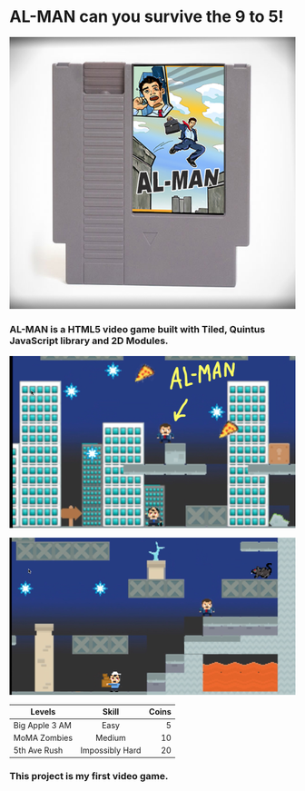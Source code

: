 # AL-MAN can you survive the 9 to 5!
![Logo](AL-MANCartridge.jpg)

### AL-MAN is a HTML5 video game built with Tiled, Quintus JavaScript library and 2D Modules.

![Logo](LevelSnap1.jpg)

![Logo](LevelSnap2.jpg)

| Levels        | Skill          | Coins  |
| ------------- |:--------------:| ------:|
| Big Apple 3 AM| Easy           | 5      |
| MoMA Zombies  | Medium         | 10     |
| 5th Ave Rush  | Impossibly Hard| 20     |

### This project is my first video game.
